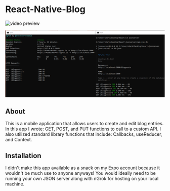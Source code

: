 # React-Native-Blog
![video preview](https://thumbs.gfycat.com/femaleacceptablefinwhale-size_restricted.gif)

![server image](assets/jsonserver.png)

## About 
This is a mobile application that allows users to create and edit blog entries. In this app I wrote: GET, POST, and PUT functions to call to a custom API. I also utilized standard library functions that include: Callbacks, useReducer, and Context.

## Installation
I didn't make this app available as a snack on my Expo account because it wouldn't be much use to anyone anyways! You would ideally need to be running your own JSON server along with nGrok for hosting on your local machine. 

